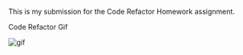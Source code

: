 This is my submission for the Code Refactor Homework assignment.

Code Refactor Gif

![gif](assets/Code-Refactor-GIF.gif)

